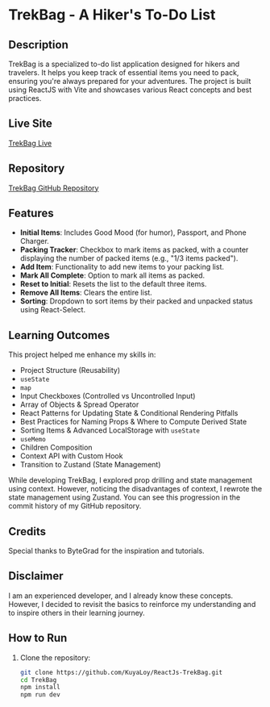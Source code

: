 # TrekBag - A Hiker's To-Do List

## Description

TrekBag is a specialized to-do list application designed for hikers and travelers. It helps you keep track of essential items you need to pack, ensuring you're always prepared for your adventures. The project is built using ReactJS with Vite and showcases various React concepts and best practices.

## Live Site

[TrekBag Live](https://kuyaloy.github.io/ReactJs-TrekBag/)

## Repository

[TrekBag GitHub Repository](https://github.com/KuyaLoy/ReactJs-TrekBag/)

## Features

- **Initial Items**: Includes Good Mood (for humor), Passport, and Phone Charger.
- **Packing Tracker**: Checkbox to mark items as packed, with a counter displaying the number of packed items (e.g., "1/3 items packed").
- **Add Item**: Functionality to add new items to your packing list.
- **Mark All Complete**: Option to mark all items as packed.
- **Reset to Initial**: Resets the list to the default three items.
- **Remove All Items**: Clears the entire list.
- **Sorting**: Dropdown to sort items by their packed and unpacked status using React-Select.

## Learning Outcomes

This project helped me enhance my skills in:

- Project Structure (Reusability)
- `useState`
- `map`
- Input Checkboxes (Controlled vs Uncontrolled Input)
- Array of Objects & Spread Operator
- React Patterns for Updating State & Conditional Rendering Pitfalls
- Best Practices for Naming Props & Where to Compute Derived State
- Sorting Items & Advanced LocalStorage with `useState`
- `useMemo`
- Children Composition
- Context API with Custom Hook
- Transition to Zustand (State Management)

While developing TrekBag, I explored prop drilling and state management using context. However, noticing the disadvantages of context, I rewrote the state management using Zustand. You can see this progression in the commit history of my GitHub repository.

## Credits

Special thanks to ByteGrad for the inspiration and tutorials.

## Disclaimer

I am an experienced developer, and I already know these concepts. However, I decided to revisit the basics to reinforce my understanding and to inspire others in their learning journey.

## How to Run

1. Clone the repository:
   ```sh
   git clone https://github.com/KuyaLoy/ReactJs-TrekBag.git
   cd TrekBag
   npm install
   npm run dev
   ```

